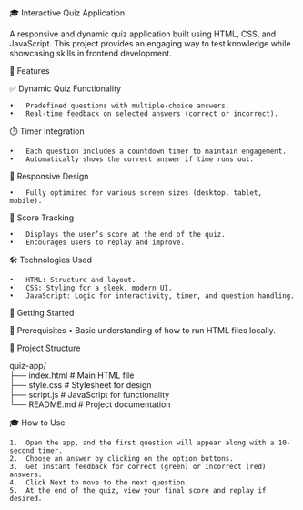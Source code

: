 🎓 Interactive Quiz Application

A responsive and dynamic quiz application built using HTML, CSS, and JavaScript. This project provides an engaging way to test knowledge while showcasing skills in frontend development.

🌟 Features

✅ Dynamic Quiz Functionality

	•	Predefined questions with multiple-choice answers.
	•	Real-time feedback on selected answers (correct or incorrect).

⏱️ Timer Integration

	•	Each question includes a countdown timer to maintain engagement.
	•	Automatically shows the correct answer if time runs out.

📱 Responsive Design

	•	Fully optimized for various screen sizes (desktop, tablet, mobile).

🎯 Score Tracking

	•	Displays the user’s score at the end of the quiz.
	•	Encourages users to replay and improve.

🛠️ Technologies Used

	•	HTML: Structure and layout.
	•	CSS: Styling for a sleek, modern UI.
	•	JavaScript: Logic for interactivity, timer, and question handling.

🚀 Getting Started

🔧 Prerequisites
	•	Basic understanding of how to run HTML files locally.


📂 Project Structure

quiz-app/  
├── index.html       # Main HTML file  
├── style.css        # Stylesheet for design  
├── script.js        # JavaScript for functionality  
└── README.md        # Project documentation  

🎓 How to Use

	1.	Open the app, and the first question will appear along with a 10-second timer.
	2.	Choose an answer by clicking on the option buttons.
	3.	Get instant feedback for correct (green) or incorrect (red) answers.
	4.	Click Next to move to the next question.
	5.	At the end of the quiz, view your final score and replay if desired.
